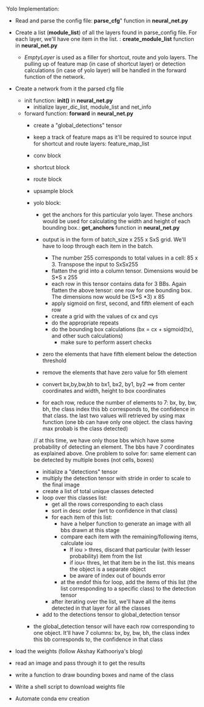 Yolo Implementation:

- Read and parse the config file: **parse_cfg**" function in **neural_net.py**
- Create a list (**module_list**) of all the layers found in parse_config file. For each layer, we'll have one item in the list. : **create_module_list** function in **neural_net.py**
    - *EmptyLayer* is used as a filler for shortcut, route and yolo layers. The pulling up of feature map (in case of shortcut layer) or detection calculations (in case of yolo layer) will be handled in the forward function of the network.
- Create a network from it the parsed cfg file
    - init function: **__init()__** in **neural_net.py**
        - initialize layer_dic_list, module_list and net_info
    - forward function: **forward** in **neural_net.py**
        - create a "global_detections" tensor
        - keep a track of feature maps as it'll be required to source input for shortcut and route layers: feature_map_list
        - conv block
        - shortcut block
        - route block
        - upsample block
        - yolo block:
            - get the anchors for this particular yolo layer. These anchors would be used for calculating the width and height of each bounding box.: **get_anchors** function in **neural_net.py**

            - output is in the form of batch_size x 255 x SxS grid. We'll have to loop through each item in the batch.
                - The number 255 corresponds to total values in a cell: 85 x 3. Transpose the input to SxSx255 
                - flatten the grid into a column tensor. Dimensions would be S*S x 255
                - each row in this tensor contains data for 3 BBs. Again flatten the above tensor: one row for one bounding box. The dimensions now would be (S*S *3) x 85
                - apply sigmoid on first, second, and fifth element of each row
                - create a grid with the values of cx and cys
                - do the appropriate repeats 
                - do the bounding box calculations (bx = cx + sigmoid(tx), and other such calculations)
                    - make sure to perform assert checks
            - zero the elements that have fifth element below the detection threshold
            - remove the elements that have zero value for 5th element
            - convert bx,by,bw,bh to bx1, bx2, by1, by2 ==> from center coordinates and width, height to box coordinates
            - for each row, reduce the number of elements to 7: bx, by, bw, bh, the class index this bb corresponds to, the confidence in that class. the last two values will retrieved by using max function (one bb can have only one object. the class having max probab is the class detected)

            // at this time, we have only those bbs which have some probability of detecting an element. The bbs have 7 coordinates as explained above. One problem to solve for: same element can be detected by multiple boxes (not cells, boxes)
            - initialize a "detections" tensor
            - multiply the detection tensor with stride in order to scale to the final image
            - create a list of total unique classes detected
            - loop over this classes list:
                - get all the rows corresponding to each class
                - sort in desc order (wrt to confidence in that class)
                - for each item of this list:
                    - have a helper function to generate an image with all bbs drawn at this stage
                    - compare each item with the remaining/following items, calculate iou 
                        - If iou > thres, discard that particular (with lesser probability) item from the list
                        - if iou< thres, let that item be in the list. this means the object is a separate object
                        - be aware of index out of bounds error
                    - at the endof this for loop, add the items of this list (the list corresponding to a specific class) to the detection tensor
                - after iterating over the list, we'll have all the items detected in that layer for all the classes
            - add to the detections tensor to global_detection tensor
        - the global_detection tensor will have each row corresponding to one object. It'll have 7 columns: bx, by, bw, bh, the class index this bb corresponds to, the confidence in that class

- load the weights (follow Akshay Kathooriya's blog)
- read an image and pass through it to get the results
- write a function to draw bounding boxes and name of the class

- Write a shell script to download weights file
- Automate conda env creation